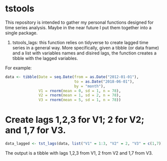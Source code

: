 # tstools
This repository is intended to gather my personal functions designed for time series analysis. Maybe in the near future I put them together into a single package.

1. tstools_lags: this function relies on tidyverse to create lagged time series in a general way. More specifically, given a tibble (or data frame) and a list with variables names and disired lags, the function creates a tibble with the lagged variables.

For example: 

```r
data <- tibble(Date = seq.Date(from = as.Date("2012-01-01"),
                               to = as.Date("2018-06-01"), 
                               by = "month"),
               V1 = rnorm(mean = 0, sd = 1, n = 78),
               V2 = rnorm(mean = 1, sd = 2, n = 78),
               V3 = rnorm(mean = 5, sd = 1, n = 78))

```

# Create lags 1,2,3 for V1; 2 for V2; and 1,7 for V3.

```r
data_lagged <- tst_lags(data, list("V1" = 1:3, "V2" = 2, "V3" = c(1,7)))
```

The output is a tibble with lags 1,2,3 from V1, 2 from V2 and 1,7 from V3. 

